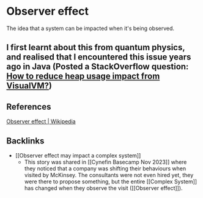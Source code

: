 # Observer effect
The idea that a system can be impacted when it's being observed.

I first learnt about this from quantum physics, and realised that I encountered this issue years ago in Java (Posted a StackOverflow question: [How to reduce heap usage impact from VisualVM?](https://stackoverflow.com/questions/17028168/how-to-reduce-heap-usage-impact-from-visualvm))
---
## References
[Observer effect | Wikipedia](https://en.wikipedia.org/wiki/Observer_effect)

## Backlinks
* [[Observer effect may impact a complex system]]
	* This story was shared in [[Cynefin Basecamp Nov 2023]] where they noticed that a company was shifting their behaviours when visited by McKinsey. The consultants were not even hired yet, they were there to propose something, but the entire [[Complex System]] has changed when they observe the visit ([[Observer effect]]).

<!-- #evergreen -->

<!-- {BearID:9C79402D-0649-47CF-8AB6-A324F39606DB} -->
